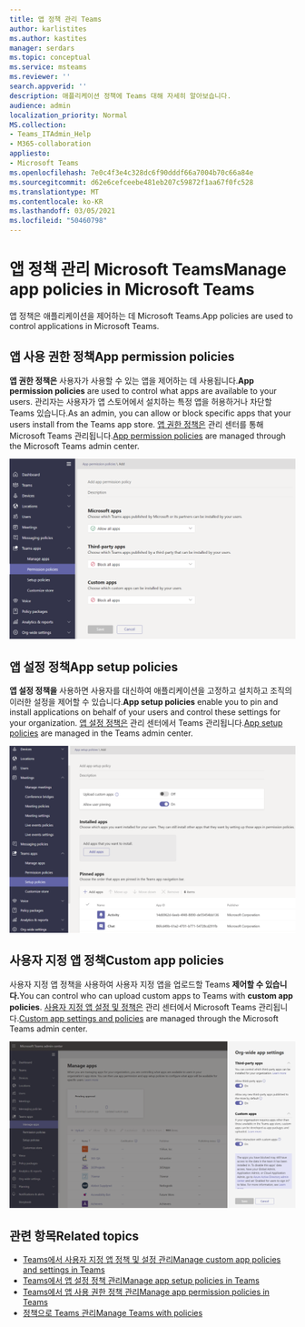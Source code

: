 ```yaml
---
title: 앱 정책 관리 Teams
author: karlistites
ms.author: kastites
manager: serdars
ms.topic: conceptual
ms.service: msteams
ms.reviewer: ''
search.appverid: ''
description: 애플리케이션 정책에 Teams 대해 자세히 알아보습니다.
audience: admin
localization_priority: Normal
MS.collection:
- Teams_ITAdmin_Help
- M365-collaboration
appliesto:
- Microsoft Teams
ms.openlocfilehash: 7e0c4f3e4c328dc6f90dddf66a7004b70c66a84e
ms.sourcegitcommit: d62e6cefceebe481eb207c59872f1aa67f0fc528
ms.translationtype: MT
ms.contentlocale: ko-KR
ms.lasthandoff: 03/05/2021
ms.locfileid: "50460798"
---
```

# <a name="manage-app-policies-in-microsoft-teams"></a><span data-ttu-id="6cf95-103">앱 정책 관리 Microsoft Teams</span><span class="sxs-lookup"><span data-stu-id="6cf95-103">Manage app policies in Microsoft Teams</span></span>

<span data-ttu-id="6cf95-104">앱 정책은 애플리케이션을 제어하는 데 Microsoft Teams.</span><span class="sxs-lookup"><span data-stu-id="6cf95-104">App policies are used to control applications in Microsoft Teams.</span></span>

## <a name="app-permission-policies"></a><span data-ttu-id="6cf95-105">앱 사용 권한 정책</span><span class="sxs-lookup"><span data-stu-id="6cf95-105">App permission policies</span></span>

<span data-ttu-id="6cf95-106">**앱 권한 정책은** 사용자가 사용할 수 있는 앱을 제어하는 데 사용됩니다.</span><span class="sxs-lookup"><span data-stu-id="6cf95-106">**App permission policies** are used to control what apps are available to your users.</span></span> <span data-ttu-id="6cf95-107">관리자는 사용자가 앱 스토어에서 설치하는 특정 앱을 허용하거나 차단할 Teams 있습니다.</span><span class="sxs-lookup"><span data-stu-id="6cf95-107">As an admin, you can allow or block specific apps that your users install from the Teams app store.</span></span> <span data-ttu-id="6cf95-108">[앱 권한 정책은](teams-app-permission-policies.md) 관리 센터를 통해 Microsoft Teams 관리됩니다.</span><span class="sxs-lookup"><span data-stu-id="6cf95-108">[App permission policies](teams-app-permission-policies.md) are managed through the Microsoft Teams admin center.</span></span>

![앱 사용 권한 정책 스크린샷.](media/app-permission-policy.png)

## <a name="app-setup-policies"></a><span data-ttu-id="6cf95-110">앱 설정 정책</span><span class="sxs-lookup"><span data-stu-id="6cf95-110">App setup policies</span></span>

<span data-ttu-id="6cf95-111">**앱 설정 정책을** 사용하면 사용자를 대신하여 애플리케이션을 고정하고 설치하고 조직의 이러한 설정을 제어할 수 있습니다.</span><span class="sxs-lookup"><span data-stu-id="6cf95-111">**App setup policies** enable you to pin and install applications on behalf of your users and control these settings for your organization.</span></span> <span data-ttu-id="6cf95-112">[앱 설정 정책은](teams-app-setup-policies.md) 관리 센터에서 Teams 관리됩니다.</span><span class="sxs-lookup"><span data-stu-id="6cf95-112">[App setup policies](teams-app-setup-policies.md) are managed in the Teams admin center.</span></span>

![관리 센터의 앱 Teams 스크린샷.](media/app-setup-policy.png)

## <a name="custom-app-policies"></a><span data-ttu-id="6cf95-114">사용자 지정 앱 정책</span><span class="sxs-lookup"><span data-stu-id="6cf95-114">Custom app policies</span></span>

<span data-ttu-id="6cf95-115">사용자 지정 앱 정책을 사용하여 사용자 지정 앱을 업로드할 Teams **제어할 수 있습니다.**</span><span class="sxs-lookup"><span data-stu-id="6cf95-115">You can control who can upload custom apps to Teams with **custom app policies**.</span></span> <span data-ttu-id="6cf95-116">[사용자 지정 앱 설정 및 정책은](teams-custom-app-policies-and-settings.md) 관리 센터에서 Microsoft Teams 관리됩니다.</span><span class="sxs-lookup"><span data-stu-id="6cf95-116">[Custom app settings and policies](teams-custom-app-policies-and-settings.md) are managed through the Microsoft Teams admin center.</span></span>

![사용자 지정 앱 정책 스크린샷.](media/custom-app-policy.png)

## <a name="related-topics"></a><span data-ttu-id="6cf95-118">관련 항목</span><span class="sxs-lookup"><span data-stu-id="6cf95-118">Related topics</span></span>

* [<span data-ttu-id="6cf95-119">Teams에서 사용자 지정 앱 정책 및 설정 관리</span><span class="sxs-lookup"><span data-stu-id="6cf95-119">Manage custom app policies and settings in Teams</span></span>](teams-custom-app-policies-and-settings.md)
* [<span data-ttu-id="6cf95-120">Teams에서 앱 설정 정책 관리</span><span class="sxs-lookup"><span data-stu-id="6cf95-120">Manage app setup policies in Teams</span></span>](teams-app-setup-policies.md)
* [<span data-ttu-id="6cf95-121">Teams에서 앱 사용 권한 정책 관리</span><span class="sxs-lookup"><span data-stu-id="6cf95-121">Manage app permission policies in Teams</span></span>](teams-app-permission-policies.md)
* [<span data-ttu-id="6cf95-122">정책으로 Teams 관리</span><span class="sxs-lookup"><span data-stu-id="6cf95-122">Manage Teams with policies</span></span>](manage-teams-with-policies.md)
